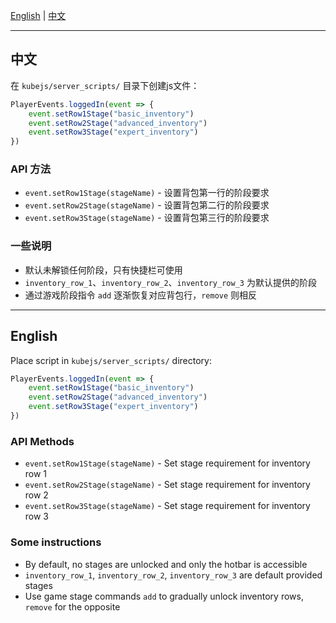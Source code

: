 [English](#english) | [中文](#中文)

---

## 中文

在 `kubejs/server_scripts/` 目录下创建js文件：

```javascript
PlayerEvents.loggedIn(event => {
    event.setRow1Stage("basic_inventory")
    event.setRow2Stage("advanced_inventory")
    event.setRow3Stage("expert_inventory")
})
```

### API 方法

- `event.setRow1Stage(stageName)` - 设置背包第一行的阶段要求
- `event.setRow2Stage(stageName)` - 设置背包第二行的阶段要求
- `event.setRow3Stage(stageName)` - 设置背包第三行的阶段要求

### 一些说明

- 默认未解锁任何阶段，只有快捷栏可使用
- `inventory_row_1`、`inventory_row_2`、`inventory_row_3` 为默认提供的阶段
- 通过游戏阶段指令 `add` 逐渐恢复对应背包行，`remove` 则相反

---

## English

Place script in `kubejs/server_scripts/` directory:

```javascript
PlayerEvents.loggedIn(event => {
    event.setRow1Stage("basic_inventory")
    event.setRow2Stage("advanced_inventory")
    event.setRow3Stage("expert_inventory")
})
```

### API Methods

- `event.setRow1Stage(stageName)` - Set stage requirement for inventory row 1
- `event.setRow2Stage(stageName)` - Set stage requirement for inventory row 2  
- `event.setRow3Stage(stageName)` - Set stage requirement for inventory row 3

### Some instructions

- By default, no stages are unlocked and only the hotbar is accessible
- `inventory_row_1`, `inventory_row_2`, `inventory_row_3` are default provided stages
- Use game stage commands `add` to gradually unlock inventory rows, `remove` for the opposite
